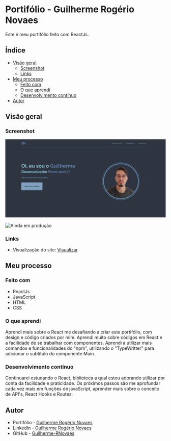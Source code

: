 # Portifólio - Guilherme Rogério Novaes

Este é meu portifólio feito com ReactJs.

## Índice

- [Visão geral](#visão-geral)
  - [Screenshot](#screenshot)
  - [Links](#links)
- [Meu processo](#meu-processo)
  - [Feito com](#feito-com)
  - [O que aprendi](#o-que-aprendi)
  - [Desenvolvimento contínuo](#Desenvolvimento-contínuo)
- [Autor](#autor)


## Visão geral

### Screenshot

![](./design/desktop-design.jpeg)

![Ainda em produção](./design/mobile-design.jpg)

### Links

- Visualização do site: [Visualizar](https://guilherme-rnovaes.github.io/)


## Meu processo

### Feito com

- ReactJs
- JavaScript
- HTML
- CSS

### O que aprendi

Aprendi mais sobre o React me desafiando  a criar este portifólio, com design e código criados por mim. Aprendi muito sobre códigos em React e a facilidade de se trabalhar com componentes. Aprendi a utilizar mais comandos e funcionalidades do "npm", utilizando o "TypeWritter" para adicionar o subtítulo do componente Main.

###  Desenvolvimento contínuo

Continuarei estudando o React, biblioteca a qual estou adorando utilizar por conta da facilidade e praticidade. Os próximos passos são me aprofundar cada vez mais em funções de javaScript, aprender mais sobre o conceito de API's, React Hooks e Routes.

## Autor

- Portifólio - [Guilherme Rogério Novaes](https://guilherme-novaes-portifolio.vercel.app/)
- LinkedIn - [Guilherme Rogério Novaes](https://www.linkedin.com/in/guilherme-r-novaes/)
- GitHub - [Guilherme-RNovaes](https://github.com/Guilherme-RNovaes)
